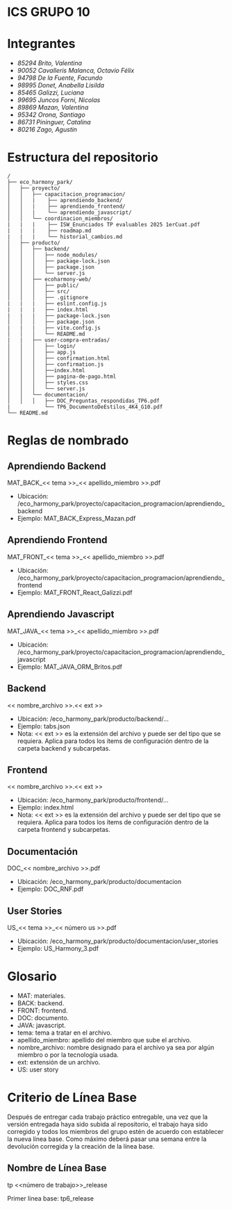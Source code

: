 # ICS GRUPO 10
# Integrantes

-   _85294 Brito, Valentina_
-   _90052 Cavalleris Malanca, Octavio Félix_
-   _94798 De la Fuente, Facundo_
-   _98995 Donet, Anabella Lisilda_
-   _85465 Galizzi, Luciana_
-   _99695 Juncos Forni, Nicolas_
-   _89869 Mazan, Valentina_
-   _95342 Orona, Santiago_
-   _86731 Pininguer, Catalina_
-   _80216 Zago, Agustin_


# Estructura del repositorio

```
/
├── eco_harmony_park/
│   ├── proyecto/
│   │   ├── capacitacion_programacion/
│   │   |    ├── aprendiendo_backend/
│   │   |    ├── aprendiendo_frontend/
│   │   |    └── aprendiendo_javascript/
│   │   └── coordinacion_miembros/
|   |   |    ├── ISW_Enunciados TP evaluables 2025 1erCuat.pdf
|   |   |    ├── roadmap.md
|   |   |    └── historial_cambios.md
│   ├── producto/
│   │   ├── backend/
│   │   │   ├── node_modules/
│   │   │   ├── package-lock.json
│   │   │   ├── package.json
│   │   │   └── server.js
│   │   ├── ecoharmony-web/
│   │   │   ├── public/
│   │   │   ├── src/
│   │   │   ├── .gitignore
|   |   |   ├── eslint.config.js
|   |   |   ├── index.html
|   |   |   ├── package-lock.json
│   │   │   ├── package.json
|   |   |   ├── vite.config.js
│   │   │   └── README.md
|   |   ├── user-compra-entradas/
│   │   │   ├── login/
│   │   │   ├── app.js
│   │   │   ├── confirmation.html
│   │   │   ├── confirmation.js
│   │   │   ├──index.html
│   │   │   ├── pagina-de-pago.html
│   │   │   ├── styles.css
│   │   │   └── server.js
│   │   └── documentacion/
│   │   │   ├── DOC_Preguntas_respondidas_TP6.pdf
|           └── TP6_DocumentoDeEstilos_4K4_G10.pdf
└── README.md
```

# Reglas de nombrado

## Aprendiendo Backend

MAT_BACK_<< tema >>_<< apellido_miembro >>.pdf

-   Ubicación: /eco_harmony_park/proyecto/capacitacion_programacion/aprendiendo_backend
-   Ejemplo: MAT_BACK_Express_Mazan.pdf

## Aprendiendo Frontend

MAT_FRONT_<< tema >>_<< apellido_miembro >>.pdf

-   Ubicación: /eco_harmony_park/proyecto/capacitacion_programacion/aprendiendo_frontend
-   Ejemplo: MAT_FRONT_React_Galizzi.pdf

## Aprendiendo Javascript

MAT_JAVA_<< tema >>_<< apellido_miembro >>.pdf

-   Ubicación: /eco_harmony_park/proyecto/capacitacion_programacion/aprendiendo_javascript
-   Ejemplo: MAT_JAVA_ORM_Britos.pdf

## Backend

<< nombre_archivo >>.<< ext >>

-   Ubicación: /eco_harmony_park/producto/backend/…
-   Ejemplo: tabs.json
-   Nota: << ext >> es la extensión del archivo y puede ser del tipo que se requiera. Aplica para todos los ítems de configuración dentro de la carpeta backend y subcarpetas.

## Frontend

<< nombre_archivo >>.<< ext >>

-   Ubicación: /eco_harmony_park/producto/frontend/…
-   Ejemplo: index.html
-   Nota: << ext >> es la extensión del archivo y puede ser del tipo que se requiera. Aplica para todos los ítems de configuración dentro de la carpeta frontend y subcarpetas.

## Documentación

DOC_<< nombre_archivo >>.pdf

-   Ubicación: /eco_harmony_park/producto/documentacion
-   Ejemplo: DOC_RNF.pdf

## User Stories

US_<< tema >>_<< número us >>.pdf

-   Ubicación: /eco_harmony_park/producto/documentacion/user_stories
-   Ejemplo: US_Harmony_3.pdf

# Glosario

-   MAT: materiales.
-   BACK: backend.
-   FRONT: frontend.
-   DOC: documento.
-   JAVA: javascript.
-   tema: tema a tratar en el archivo.
-   apellido_miembro: apellido del miembro que sube el archivo.
-   nombre_archivo: nombre designado para el archivo ya sea por algún miembro o por la tecnología usada.
-   ext: extensión de un archivo.
-   US: user story

# Criterio de Línea Base

Después de entregar cada trabajo práctico entregable, una vez que la versión entregada haya sido subida al repositorio, el trabajo haya sido corregido y todos los miembros del grupo estén de acuerdo con establecer la nueva línea base. Como máximo deberá pasar una semana entre la devolución corregida y la creación de la línea base.

## Nombre de Línea Base

tp <<número de trabajo>>_release

Primer linea base:  tp6_release 

